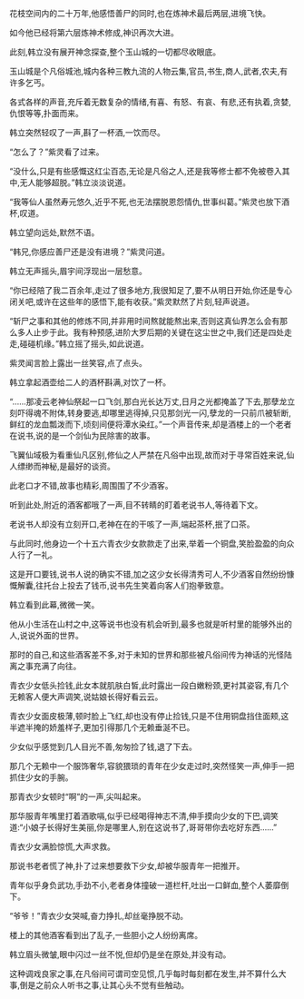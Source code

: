 
花枝空间内的二十万年,他感悟善尸的同时,也在炼神术最后两层,进境飞快。

如今他已经将第六层炼神术修成,神识再次大进。

此刻,韩立没有展开神念探查,整个玉山城的一切都尽收眼底。

玉山城是个凡俗城池,城内各种三教九流的人物云集,官员,书生,商人,武者,农夫,有许多乞丐。

各式各样的声音,充斥着无数复杂的情绪,有喜、有怒、有哀、有悲,还有执着,贪婪,仇恨等等,扑面而来。

韩立突然轻叹了一声,斟了一杯酒,一饮而尽。

“怎么了？”紫灵看了过来。

“没什么,只是有些感慨这红尘百态,无论是凡俗之人,还是我等修士都不免被卷入其中,无人能够超脱。”韩立淡淡说道。

“我等仙人虽然寿元悠久,近乎不死,也无法摆脱恩怨情仇,世事纠葛。”紫灵也放下酒杯,叹道。

韩立望向远处,默然不语。

“韩兄,你感应善尸还是没有进境？”紫灵问道。

韩立无声摇头,眉宇间浮现出一层愁意。

“你已经陪了我二百余年,走过了很多地方,我很知足了,要不从明日开始,你还是专心闭关吧,或许在这些年的感悟下,能有收获。”紫灵默然了片刻,轻声说道。

“斩尸之事和其他的修炼不同,并非用时间熬就能熬出来,否则这真仙界怎么会有那么多人止步于此。我有种预感,进阶大罗后期的关键在这尘世之中,我们还是四处走走,碰碰机缘。”韩立摇了摇头,如此说道。

紫灵闻言脸上露出一丝笑容,点了点头。

韩立拿起酒壶给二人的酒杯斟满,对饮了一杯。

“……那凌云老神仙祭起一口飞剑,那白光长达万丈,日月之光都掩盖了下去,那孽龙立刻吓得魂不附体,转身要逃,却哪里逃得掉,只见那剑光一闪,孽龙的一只前爪被斩断,鲜红的龙血瓢泼而下,顷刻间便将潭水染红。”一个声音传来,却是酒楼上的一个老者在说书,说的是一个剑仙为民除害的故事。

飞翼仙域极为看重仙凡区别,修仙之人严禁在凡俗中出现,故而对于寻常百姓来说,仙人缥缈而神秘,是最好的谈资。

此老口才不错,故事也精彩,周围围了不少酒客。

听到此处,附近的酒客都哦了一声,目不转睛的盯着老说书人,等待着下文。

老说书人却没有立刻开口,老神在在的干咳了一声,端起茶杯,抿了口茶。

与此同时,他身边一个十五六青衣少女款款走了出来,举着一个铜盘,笑脸盈盈的向众人行了一礼。

这是开口要钱,说书人说的确实不错,加之这少女长得清秀可人,不少酒客自然纷纷慷慨解囊,往托台上投去了钱币,说书先生笑着向客人们抱拳致意。

韩立看到此幕,微微一笑。

他从小生活在山村之中,这等说书也没有机会听到,最多也就是听村里的能够外出的人,说说外面的世界。

那时的自己,和这些酒客差不多,对于未知的世界和那些被凡俗间传为神话的光怪陆离之事充满了向往。

青衣少女低头捡钱,此女本就肌肤白皙,此时露出一段白嫩粉颈,更衬其姿容,有几个无赖客人便大声调笑,说姑娘长得好看云云。

青衣少女面皮极薄,顿时脸上飞红,却也没有停止捡钱,只是不住用铜盘挡住面颊,这半遮半掩的娇羞样子,更加引得那几个无赖垂涎不已。

少女似乎感觉到几人目光不善,匆匆捡了钱,退了下去。

那几个无赖中一个服饰奢华,容貌猥琐的青年在少女走过时,突然怪笑一声,伸手一把抓住少女的手腕。

那青衣少女顿时“啊”的一声,尖叫起来。

那华服青年嘴里打着酒歌嗝,似乎已经喝得神志不清,伸手摸向少女的下巴,调笑道:“小娘子长得好生美丽,你是哪里人,别在这说书了,哥哥带你去吃好东西……”

青衣少女满脸惊慌,大声求救。

那说书老者慌了神,扑了过来想要救下少女,却被华服青年一把推开。

青年似乎身负武功,手劲不小,老者身体撞破一道栏杆,吐出一口鲜血,整个人萎靡倒下。

“爷爷！”青衣少女哭喊,奋力挣扎,却丝毫挣脱不动。

楼上的其他酒客看到出了乱子,一些胆小之人纷纷离席。

韩立眉头微皱,眼中闪过一丝不悦,但却仍是坐在原处,并没有动。

这种调戏良家之事,在凡俗间可谓司空见惯,几乎每时每刻都在发生,并不算什么大事,倒是之前众人听书之事,让其心头不觉有些触动。
